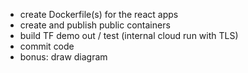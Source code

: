 - create Dockerfile(s) for the react apps
- create and publish public containers
- build TF demo out / test (internal cloud run with TLS)
- commit code
- bonus: draw diagram